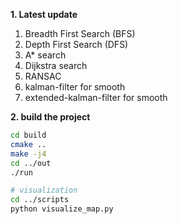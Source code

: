 **1. Latest update**
1. Breadth First Search (BFS)
2. Depth First Search (DFS)
3. A* search 
4. Dijkstra search
5. RANSAC
6. kalman-filter for smooth
7. extended-kalman-filter for smooth
 
**2. build the project**
```bash
cd build
cmake ..
make -j4
cd ../out
./run

# visualization
cd ../scripts
python visualize_map.py
```

